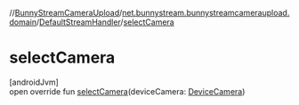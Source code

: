 //[BunnyStreamCameraUpload](../../../index.md)/[net.bunnystream.bunnystreamcameraupload.domain](../index.md)/[DefaultStreamHandler](index.md)/[selectCamera](select-camera.md)

# selectCamera

[androidJvm]\
open override fun [selectCamera](select-camera.md)(deviceCamera: [DeviceCamera](../../net.bunnystream.bunnystreamcameraupload/-device-camera/index.md))
